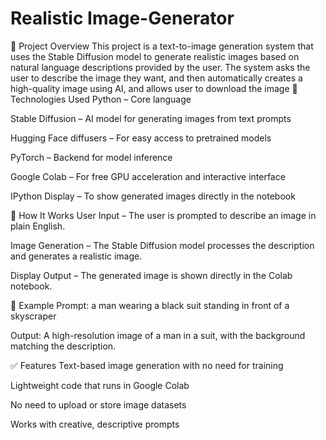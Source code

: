# Realistic Image-Generator
📌 Project Overview This project is a text-to-image generation system that uses the Stable Diffusion model to generate realistic images based on natural language descriptions provided by the user. The system asks the user to describe the image they want, and then automatically creates a high-quality image using AI, and allows user to download the image
🔧 Technologies Used
Python – Core language

Stable Diffusion – AI model for generating images from text prompts

Hugging Face diffusers – For easy access to pretrained models

PyTorch – Backend for model inference

Google Colab – For free GPU acceleration and interactive interface

IPython Display – To show generated images directly in the notebook

🚀 How It Works
User Input – The user is prompted to describe an image in plain English.

Image Generation – The Stable Diffusion model processes the description and generates a realistic image.

Display Output – The generated image is shown directly in the Colab notebook.

🧪 Example
Prompt:
a man wearing a black suit standing in front of a skyscraper

Output:
A high-resolution image of a man in a suit, with the background matching the description.

✅ Features
Text-based image generation with no need for training

Lightweight code that runs in Google Colab

No need to upload or store image datasets

Works with creative, descriptive prompts

